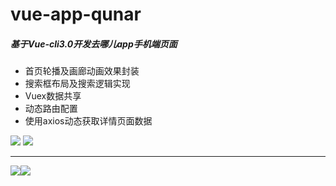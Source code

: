 # vue-app-qunar

##### 基于Vue-cli3.0开发去哪儿app手机端页面

- 首页轮播及画廊动画效果封装
- 搜索框布局及搜索逻辑实现
- Vuex数据共享
- 动态路由配置
- 使用axios动态获取详情页面数据

![](https://ws2.sinaimg.cn/large/006tNc79gy1ft3x58g63eg30ae0ik1kx.gif)        ![](https://ws4.sinaimg.cn/large/006tNc79gy1ft3xewrr22g30ag0ii14h.gif)

------

![](https://ws3.sinaimg.cn/large/006tNc79gy1ft3xlqlfhjg30ag0ik4qq.gif)![](https://ws3.sinaimg.cn/large/006tNc79gy1ft3xz8bzf3g30ae0iikjm.gif)





